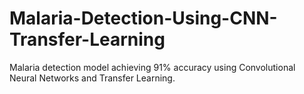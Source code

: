 # Malaria-Detection-Using-CNN-Transfer-Learning
Malaria detection model achieving 91% accuracy using Convolutional Neural Networks and Transfer Learning.
